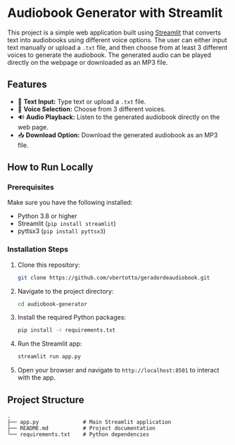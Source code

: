 # Audiobook Generator with Streamlit

This project is a simple web application built using [Streamlit](https://streamlit.io/) that converts text into audiobooks using different voice options. The user can either input text manually or upload a `.txt` file, and then choose from at least 3 different voices to generate the audiobook. The generated audio can be played directly on the webpage or downloaded as an MP3 file.

## Features

- 📖 **Text Input:** Type text or upload a `.txt` file.
- 🎤 **Voice Selection:** Choose from 3 different voices.
- 🔊 **Audio Playback:** Listen to the generated audiobook directly on the web page.
- 📥 **Download Option:** Download the generated audiobook as an MP3 file.

## How to Run Locally

### Prerequisites

Make sure you have the following installed:

- Python 3.8 or higher
- Streamlit (`pip install streamlit`)
- pyttsx3 (`pip install pyttsx3`)

### Installation Steps

1. Clone this repository:

    ```bash
    git clone https://github.com/vbertotto/geradordeaudiobook.git
    ```

2. Navigate to the project directory:

    ```bash
    cd audiobook-generator
    ```

3. Install the required Python packages:

    ```bash
    pip install -r requirements.txt
    ```

4. Run the Streamlit app:

    ```bash
    streamlit run app.py
    ```

5. Open your browser and navigate to `http://localhost:8501` to interact with the app.

## Project Structure

```plaintext
.
├── app.py              # Main Streamlit application
├── README.md           # Project documentation
└── requirements.txt    # Python dependencies
